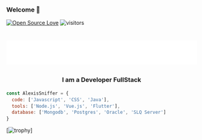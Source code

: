 ### Welcome 👋
[![Open Source Love](https://badges.frapsoft.com/os/v1/open-source.svg?v=102)](https://github.com/ellerbrock/open-source-badge/)
![visitors](https://visitor-badge.laobi.icu/badge?page_id=alexissniffer)

<h1 align="center">
  <img src="https://raw.githubusercontent.com/alexissniffer/alexissniffer/master/name.svg" alt="Alexis Sniffer" />
</h1>

<h3 align="center">I am a Developer FullStack</h3>

```javascript
const AlexisSniffer = {
  code: ['Javascript', 'CSS', 'Java'],
  tools: ['Node.js', 'Vue.js', 'Flutter'],
  database: ['Mongodb', 'Postgres', 'Oracle', 'SLQ Server']
}
```

[![trophy](https://github-profile-trophy.vercel.app/?username=alexissniffer&theme=algolia&margin-w=15&margin-h=15&no-frame=true)]

<!--START_SECTION:waka-->
<!--END_SECTION:waka-->

